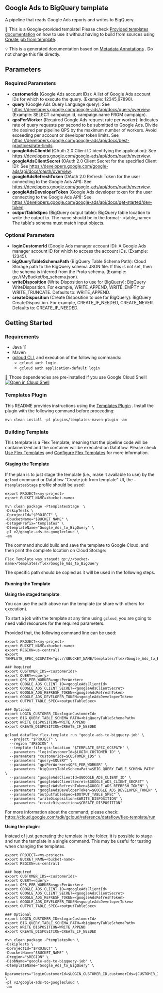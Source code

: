 
Google Ads to BigQuery template
---
A pipeline that reads Google Ads reports and writes to BigQuery.


:memo: This is a Google-provided template! Please
check [Provided templates documentation](https://cloud.google.com/dataflow/docs/guides/templates/provided-templates)
on how to use it without having to build from sources using [Create job from template](https://console.cloud.google.com/dataflow/createjob?template=Google_Ads_to_BigQuery).

:bulb: This is a generated documentation based
on [Metadata Annotations](https://github.com/GoogleCloudPlatform/DataflowTemplates#metadata-annotations)
. Do not change this file directly.

## Parameters

### Required Parameters

* **customerIds** (Google Ads account IDs): A list of Google Ads account IDs for which to execute the query. (Example: 12345,67890).
* **query** (Google Ads Query Language query): See https://developers.google.com/google-ads/api/docs/query/overview. (Example: SELECT campaign.id, campaign.name FROM campaign).
* **qpsPerWorker** (Required Google Ads request rate per worker): Indicates rate of query requests per second to be submitted to Google Ads. Divide the desired per pipeline QPS by the maximum number of workers. Avoid exceeding per account or developer token limits. See https://developers.google.com/google-ads/api/docs/best-practices/rate-limits.
* **googleAdsClientId** (OAuth 2.0 Client ID identifying the application): See https://developers.google.com/google-ads/api/docs/oauth/overview.
* **googleAdsClientSecret** (OAuth 2.0 Client Secret for the specified Client ID): See https://developers.google.com/google-ads/api/docs/oauth/overview.
* **googleAdsRefreshToken** (OAuth 2.0 Refresh Token for the user connecting to the Google Ads API): See https://developers.google.com/google-ads/api/docs/oauth/overview.
* **googleAdsDeveloperToken** (Google Ads developer token for the user connecting to the Google Ads API): See https://developers.google.com/google-ads/api/docs/get-started/dev-token.
* **outputTableSpec** (BigQuery output table): BigQuery table location to write the output to. The name should be in the format <project>:<dataset>.<table_name>. The table's schema must match input objects.

### Optional Parameters

* **loginCustomerId** (Google Ads manager account ID): A Google Ads manager account ID for which to access the account IDs. (Example: 12345).
* **bigQueryTableSchemaPath** (BigQuery Table Schema Path): Cloud Storage path to the BigQuery schema JSON file. If this is not set, then the schema is inferred from the Proto schema. (Example: gs://MyBucket/bq_schema.json).
* **writeDisposition** (Write Disposition to use for BigQuery): BigQuery WriteDisposition. For example, WRITE_APPEND, WRITE_EMPTY or WRITE_TRUNCATE. Defaults to: WRITE_APPEND.
* **createDisposition** (Create Disposition to use for BigQuery): BigQuery CreateDisposition. For example, CREATE_IF_NEEDED, CREATE_NEVER. Defaults to: CREATE_IF_NEEDED.



## Getting Started

### Requirements

* Java 11
* Maven
* [gcloud CLI](https://cloud.google.com/sdk/gcloud), and execution of the
  following commands:
  * `gcloud auth login`
  * `gcloud auth application-default login`

:star2: Those dependencies are pre-installed if you use Google Cloud Shell!
[![Open in Cloud Shell](http://gstatic.com/cloudssh/images/open-btn.svg)](https://console.cloud.google.com/cloudshell/editor?cloudshell_git_repo=https%3A%2F%2Fgithub.com%2FGoogleCloudPlatform%2FDataflowTemplates.git&cloudshell_open_in_editor=v2/google-ads-to-googlecloud/src/main/java/com/google/cloud/teleport/v2/templates/GoogleAdsToBigQuery.java)

### Templates Plugin

This README provides instructions using
the [Templates Plugin](https://github.com/GoogleCloudPlatform/DataflowTemplates#templates-plugin)
. Install the plugin with the following command before proceeding:

```shell
mvn clean install -pl plugins/templates-maven-plugin -am
```

### Building Template

This template is a Flex Template, meaning that the pipeline code will be
containerized and the container will be executed on Dataflow. Please
check [Use Flex Templates](https://cloud.google.com/dataflow/docs/guides/templates/using-flex-templates)
and [Configure Flex Templates](https://cloud.google.com/dataflow/docs/guides/templates/configuring-flex-templates)
for more information.

#### Staging the Template

If the plan is to just stage the template (i.e., make it available to use) by
the `gcloud` command or Dataflow "Create job from template" UI,
the `-PtemplatesStage` profile should be used:

```shell
export PROJECT=<my-project>
export BUCKET_NAME=<bucket-name>

mvn clean package -PtemplatesStage  \
-DskipTests \
-DprojectId="$PROJECT" \
-DbucketName="$BUCKET_NAME" \
-DstagePrefix="templates" \
-DtemplateName="Google_Ads_to_BigQuery" \
-pl v2/google-ads-to-googlecloud \
-am
```


The command should build and save the template to Google Cloud, and then print
the complete location on Cloud Storage:

```
Flex Template was staged! gs://<bucket-name>/templates/flex/Google_Ads_to_BigQuery
```

The specific path should be copied as it will be used in the following steps.

#### Running the Template

**Using the staged template**:

You can use the path above run the template (or share with others for execution).

To start a job with the template at any time using `gcloud`, you are going to
need valid resources for the required parameters.

Provided that, the following command line can be used:

```shell
export PROJECT=<my-project>
export BUCKET_NAME=<bucket-name>
export REGION=us-central1
export TEMPLATE_SPEC_GCSPATH="gs://$BUCKET_NAME/templates/flex/Google_Ads_to_BigQuery"

### Required
export CUSTOMER_IDS=<customerIds>
export QUERY=<query>
export QPS_PER_WORKER=<qpsPerWorker>
export GOOGLE_ADS_CLIENT_ID=<googleAdsClientId>
export GOOGLE_ADS_CLIENT_SECRET=<googleAdsClientSecret>
export GOOGLE_ADS_REFRESH_TOKEN=<googleAdsRefreshToken>
export GOOGLE_ADS_DEVELOPER_TOKEN=<googleAdsDeveloperToken>
export OUTPUT_TABLE_SPEC=<outputTableSpec>

### Optional
export LOGIN_CUSTOMER_ID=<loginCustomerId>
export BIG_QUERY_TABLE_SCHEMA_PATH=<bigQueryTableSchemaPath>
export WRITE_DISPOSITION=WRITE_APPEND
export CREATE_DISPOSITION=CREATE_IF_NEEDED

gcloud dataflow flex-template run "google-ads-to-bigquery-job" \
  --project "$PROJECT" \
  --region "$REGION" \
  --template-file-gcs-location "$TEMPLATE_SPEC_GCSPATH" \
  --parameters "loginCustomerId=$LOGIN_CUSTOMER_ID" \
  --parameters "customerIds=$CUSTOMER_IDS" \
  --parameters "query=$QUERY" \
  --parameters "qpsPerWorker=$QPS_PER_WORKER" \
  --parameters "bigQueryTableSchemaPath=$BIG_QUERY_TABLE_SCHEMA_PATH" \
  --parameters "googleAdsClientId=$GOOGLE_ADS_CLIENT_ID" \
  --parameters "googleAdsClientSecret=$GOOGLE_ADS_CLIENT_SECRET" \
  --parameters "googleAdsRefreshToken=$GOOGLE_ADS_REFRESH_TOKEN" \
  --parameters "googleAdsDeveloperToken=$GOOGLE_ADS_DEVELOPER_TOKEN" \
  --parameters "outputTableSpec=$OUTPUT_TABLE_SPEC" \
  --parameters "writeDisposition=$WRITE_DISPOSITION" \
  --parameters "createDisposition=$CREATE_DISPOSITION"
```

For more information about the command, please check:
https://cloud.google.com/sdk/gcloud/reference/dataflow/flex-template/run


**Using the plugin**:

Instead of just generating the template in the folder, it is possible to stage
and run the template in a single command. This may be useful for testing when
changing the templates.

```shell
export PROJECT=<my-project>
export BUCKET_NAME=<bucket-name>
export REGION=us-central1

### Required
export CUSTOMER_IDS=<customerIds>
export QUERY=<query>
export QPS_PER_WORKER=<qpsPerWorker>
export GOOGLE_ADS_CLIENT_ID=<googleAdsClientId>
export GOOGLE_ADS_CLIENT_SECRET=<googleAdsClientSecret>
export GOOGLE_ADS_REFRESH_TOKEN=<googleAdsRefreshToken>
export GOOGLE_ADS_DEVELOPER_TOKEN=<googleAdsDeveloperToken>
export OUTPUT_TABLE_SPEC=<outputTableSpec>

### Optional
export LOGIN_CUSTOMER_ID=<loginCustomerId>
export BIG_QUERY_TABLE_SCHEMA_PATH=<bigQueryTableSchemaPath>
export WRITE_DISPOSITION=WRITE_APPEND
export CREATE_DISPOSITION=CREATE_IF_NEEDED

mvn clean package -PtemplatesRun \
-DskipTests \
-DprojectId="$PROJECT" \
-DbucketName="$BUCKET_NAME" \
-Dregion="$REGION" \
-DjobName="google-ads-to-bigquery-job" \
-DtemplateName="Google_Ads_to_BigQuery" \
-Dparameters="loginCustomerId=$LOGIN_CUSTOMER_ID,customerIds=$CUSTOMER_IDS,query=$QUERY,qpsPerWorker=$QPS_PER_WORKER,bigQueryTableSchemaPath=$BIG_QUERY_TABLE_SCHEMA_PATH,googleAdsClientId=$GOOGLE_ADS_CLIENT_ID,googleAdsClientSecret=$GOOGLE_ADS_CLIENT_SECRET,googleAdsRefreshToken=$GOOGLE_ADS_REFRESH_TOKEN,googleAdsDeveloperToken=$GOOGLE_ADS_DEVELOPER_TOKEN,outputTableSpec=$OUTPUT_TABLE_SPEC,writeDisposition=$WRITE_DISPOSITION,createDisposition=$CREATE_DISPOSITION" \
-pl v2/google-ads-to-googlecloud \
-am
```

